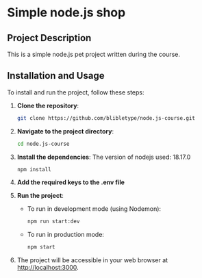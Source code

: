 # Simple node.js shop

## Project Description

This is a simple node.js pet project written during the course.

## Installation and Usage

To install and run the project, follow these steps:

1. **Clone the repository**:

   ```bash
   git clone https://github.com/blibletype/node.js-course.git
   ```

2. **Navigate to the project directory**:

   ```bash
   cd node.js-course
   ```

3. **Install the dependencies**:
   The version of nodejs used: 18.17.0

   ```bash
   npm install
   ```
5. **Add the required keys to the .env file**

6. **Run the project**:

   - To run in development mode (using Nodemon):

     ```bash
     npm run start:dev
     ```

   - To run in production mode:
     ```bash
     npm start
     ```

5. The project will be accessible in your web browser at [http://localhost:3000](http://localhost:3000).

